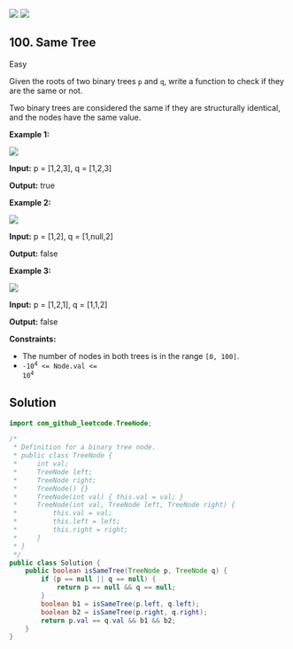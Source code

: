 [![](https://img.shields.io/github/stars/LeetCode-Top-Interview-150/LeetCode-Top-Interview-150?label=Stars&style=flat-square)](https://github.com/LeetCode-Top-Interview-150/LeetCode-Top-Interview-150)
[![](https://img.shields.io/github/forks/LeetCode-Top-Interview-150/LeetCode-Top-Interview-150?label=Fork%20me%20on%20GitHub%20&style=flat-square)](https://github.com/LeetCode-Top-Interview-150/LeetCode-Top-Interview-150/fork)

## 100\. Same Tree

Easy

Given the roots of two binary trees `p` and `q`, write a function to check if they are the same or not.

Two binary trees are considered the same if they are structurally identical, and the nodes have the same value.

**Example 1:**

![](https://assets.leetcode.com/uploads/2020/12/20/ex1.jpg)

**Input:** p = [1,2,3], q = [1,2,3]

**Output:** true 

**Example 2:**

![](https://assets.leetcode.com/uploads/2020/12/20/ex2.jpg)

**Input:** p = [1,2], q = [1,null,2]

**Output:** false 

**Example 3:**

![](https://assets.leetcode.com/uploads/2020/12/20/ex3.jpg)

**Input:** p = [1,2,1], q = [1,1,2]

**Output:** false 

**Constraints:**

*   The number of nodes in both trees is in the range `[0, 100]`.
*   <code>-10<sup>4</sup> <= Node.val <= 10<sup>4</sup></code>

## Solution

```java
import com_github_leetcode.TreeNode;

/*
 * Definition for a binary tree node.
 * public class TreeNode {
 *     int val;
 *     TreeNode left;
 *     TreeNode right;
 *     TreeNode() {}
 *     TreeNode(int val) { this.val = val; }
 *     TreeNode(int val, TreeNode left, TreeNode right) {
 *         this.val = val;
 *         this.left = left;
 *         this.right = right;
 *     }
 * }
 */
public class Solution {
    public boolean isSameTree(TreeNode p, TreeNode q) {
        if (p == null || q == null) {
            return p == null && q == null;
        }
        boolean b1 = isSameTree(p.left, q.left);
        boolean b2 = isSameTree(p.right, q.right);
        return p.val == q.val && b1 && b2;
    }
}
```